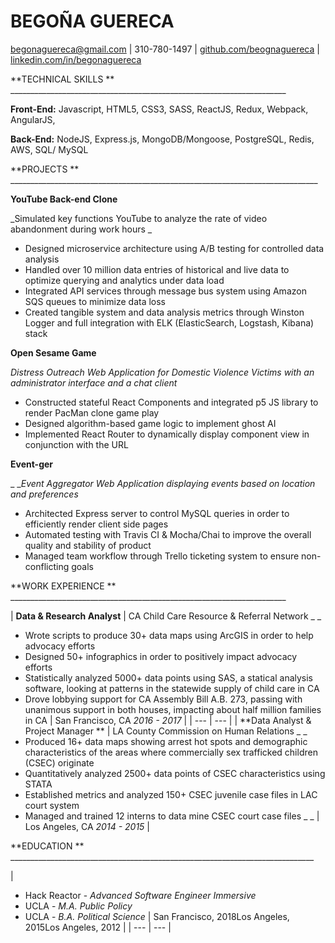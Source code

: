 # BEGOÑA GUERECA

[begonaguereca@gmail.com](mailto:begonaguereca@gmail.com) | 310-780-1497 | [github.com/beognaguereca](https://github.com/begonaguereca) | [linkedin.com/in/begonaguereca](https://www.linkedin.com/in/begonaguereca/)

**TECHNICAL SKILLS  ** \_\_\_\_\_\_\_\_\_\_\_\_\_\_\_\_\_\_\_\_\_\_\_\_\_\_\_\_\_\_\_\_\_\_\_\_\_\_\_\_\_\_\_\_\_\_\_\_\_\_\_\_\_\_\_\_\_\_\_\_\_\_\_\_\_\_\_\_\_

**Front-End:** Javascript, HTML5, CSS3, SASS, ReactJS, Redux, Webpack, AngularJS,

**Back-End:** NodeJS, Express.js, MongoDB/Mongoose, PostgreSQL, Redis, AWS, SQL/ MySQL

**PROJECTS  ** \_\_\_\_\_\_\_\_\_\_\_\_\_\_\_\_\_\_\_\_\_\_\_\_\_\_\_\_\_\_\_\_\_\_\_\_\_\_\_\_\_\_\_\_\_\_\_\_\_\_\_\_\_\_\_\_\_\_\_\_\_\_\_\_\_\_\_\_\_\_\_\_\_\_\_\_\_

**YouTube Back-end Clone**

_Simulated key functions YouTube to analyze the rate of video abandonment during work hours  _

- Designed microservice architecture using A/B testing for controlled data analysis
- Handled over 10 million data entries of historical and live data to optimize querying and analytics under data load
- Integrated API services through message bus system using Amazon SQS queues to minimize data loss
- Created tangible system and data analysis metrics through Winston Logger and full integration with ELK (ElasticSearch, Logstash, Kibana) stack

**Open Sesame Game**

_Distress Outreach Web Application for Domestic Violence Victims with an administrator interface and a chat client_

- Constructed stateful React Components and integrated p5 JS library to render PacMan clone game play
- Designed algorithm-based game logic to implement ghost AI
- Implemented React Router to dynamically display component view in conjunction with the URL

**Event-ger**

_ __Event Aggregator Web Application displaying events based on location and preferences_

- Architected Express server to control MySQL queries in order to efficiently render client side pages
- Automated testing with Travis CI &amp; Mocha/Chai to improve the overall quality and stability of product
- Managed team workflow through Trello ticketing system to ensure non-conflicting goals

**WORK EXPERIENCE  ** \_\_\_\_\_\_\_\_\_\_\_\_\_\_\_\_\_\_\_\_\_\_\_\_\_\_\_\_\_\_\_\_\_\_\_\_\_\_\_\_\_\_\_\_\_\_\_\_\_\_\_\_\_\_\_\_\_\_\_\_\_\_\_\_\_\_\_\_\_

| **Data &amp; Research Analyst** | CA Child Care Resource &amp; Referral Network _ _
- Wrote scripts to produce 30+ data maps using ArcGIS in order to help advocacy efforts
- Designed 50+ infographics in order to positively impact advocacy efforts
- Statistically analyzed 5000+ data points using SAS, a statical analysis software, looking at patterns in the statewide supply of child care in CA
- Drove lobbying support for CA Assembly Bill A.B. 273, passing with unanimous support in both houses, impacting about half million families in CA
 | San Francisco, CA _2016 - 2017_  |
| --- | --- |
| **Data Analyst &amp; Project Manager  ** | LA County Commission on Human Relations _ _
- Produced 16+ data maps showing arrest hot spots and demographic characteristics of the areas where commercially sex trafficked children (CSEC) originate
- Quantitatively analyzed 2500+ data points of CSEC characteristics using STATA
- Established metrics and analyzed 150+ CSEC juvenile case files in LAC court system
- Managed and trained 12 interns to data mine CSEC court case files
_       _ | Los Angeles, CA _2014 - 2015_ |

**EDUCATION  ** \_\_\_\_\_\_\_\_\_\_\_\_\_\_\_\_\_\_\_\_\_\_\_\_\_\_\_\_\_\_\_\_\_\_\_\_\_\_\_\_\_\_\_\_\_\_\_\_\_\_\_\_\_\_\_\_\_\_\_\_\_\_\_\_\_\_\_\_\_\_\_\_\_\_\_\_

|
- Hack Reactor - _Advanced Software Engineer Immersive_
- UCLA - _M.A. Public Policy_
- UCLA - _B.A. Political Science_
 | San Francisco, 2018Los Angeles, 2015Los Angeles, 2012 |
| --- | --- |
